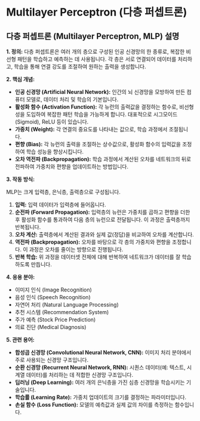 # Multilayer Perceptron (다층 퍼셉트론)

## 다층 퍼셉트론 (Multilayer Perceptron, MLP) 설명

**1. 정의:**
다층 퍼셉트론은 여러 개의 층으로 구성된 인공 신경망의 한 종류로, 복잡한 비선형 패턴을 학습하고 예측하는 데 사용됩니다. 각 층은 서로 연결되어 데이터를 처리하고, 학습을 통해 연결 강도를 조절하여 원하는 출력을 생성합니다.

**2. 핵심 개념:**

*   **인공 신경망 (Artificial Neural Network):** 인간의 뇌 신경망을 모방하여 만든 컴퓨터 모델로, 데이터 처리 및 학습의 기본입니다.
*   **활성화 함수 (Activation Function):** 각 뉴런의 출력값을 결정하는 함수로, 비선형성을 도입하여 복잡한 패턴 학습을 가능하게 합니다. 대표적으로 시그모이드(Sigmoid), ReLU 등이 있습니다.
*   **가중치 (Weight):** 각 연결의 중요도를 나타내는 값으로, 학습 과정에서 조절됩니다.
*   **편향 (Bias):** 각 뉴런의 출력을 조절하는 상수값으로, 활성화 함수의 입력값을 조정하여 학습 성능을 향상시킵니다.
*   **오차 역전파 (Backpropagation):** 학습 과정에서 계산된 오차를 네트워크의 뒤로 전파하여 가중치와 편향을 업데이트하는 방법입니다.

**3. 작동 방식:**

MLP는 크게 입력층, 은닉층, 출력층으로 구성됩니다.

1.  **입력:** 입력 데이터가 입력층에 들어옵니다.
2.  **순전파 (Forward Propagation):** 입력층의 뉴런은 가중치를 곱하고 편향을 더한 후 활성화 함수를 통과하여 다음 층의 뉴런으로 전달됩니다. 이 과정은 출력층까지 반복됩니다.
3.  **오차 계산:** 출력층에서 계산된 결과와 실제 값(정답)을 비교하여 오차를 계산합니다.
4.  **역전파 (Backpropagation):** 오차를 바탕으로 각 층의 가중치와 편향을 조정합니다. 이 과정은 오차를 줄이는 방향으로 진행됩니다.
5.  **반복 학습:** 위 과정을 데이터셋 전체에 대해 반복하여 네트워크가 데이터를 잘 학습하도록 만듭니다.

**4. 응용 분야:**

*   이미지 인식 (Image Recognition)
*   음성 인식 (Speech Recognition)
*   자연어 처리 (Natural Language Processing)
*   추천 시스템 (Recommendation System)
*   주가 예측 (Stock Price Prediction)
*   의료 진단 (Medical Diagnosis)

**5. 관련 용어:**

*   **합성곱 신경망 (Convolutional Neural Network, CNN):** 이미지 처리 분야에서 주로 사용되는 신경망 구조입니다.
*   **순환 신경망 (Recurrent Neural Network, RNN):** 시퀀스 데이터(예: 텍스트, 시계열 데이터)를 처리하는 데 적합한 신경망 구조입니다.
*   **딥러닝 (Deep Learning):** 여러 개의 은닉층을 가진 심층 신경망을 학습시키는 기술입니다.
*   **학습률 (Learning Rate):** 가중치 업데이트의 크기를 결정하는 파라미터입니다.
*   **손실 함수 (Loss Function):** 모델의 예측값과 실제 값의 차이를 측정하는 함수입니다.